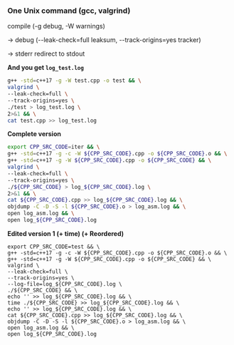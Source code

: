 ### One Unix command (gcc, valgrind)

compile (-g debug, -W warnings)

-> debug (--leak-check=full leaksum, --track-origins=yes tracker)

-> stderr redirect to stdout

__And you get `log_test.log`__

```bash
g++ -std=c++17 -g -W test.cpp -o test && \
valgrind \
--leak-check=full \
--track-origins=yes \
./test > log_test.log \
2>&1 && \
cat test.cpp >> log_test.log
```

__Complete version__

```bash
export CPP_SRC_CODE=iter && \
g++ -std=c++17 -g -c -W ${CPP_SRC_CODE}.cpp -o ${CPP_SRC_CODE}.o && \
g++ -std=c++17 -g -W ${CPP_SRC_CODE}.cpp -o ${CPP_SRC_CODE} && \
valgrind \
--leak-check=full \
--track-origins=yes \
./${CPP_SRC_CODE} > log_${CPP_SRC_CODE}.log \
2>&1 && \
cat ${CPP_SRC_CODE}.cpp >> log_${CPP_SRC_CODE}.log && \
objdump -C -D -S -l ${CPP_SRC_CODE}.o > log_asm.log && \
open log_asm.log && \
open log_${CPP_SRC_CODE}.log
```

__Edited version 1 (+ time) (+ Reordered)__

```
export CPP_SRC_CODE=test && \
g++ -std=c++17 -g -c -W ${CPP_SRC_CODE}.cpp -o ${CPP_SRC_CODE}.o && \
g++ -std=c++17 -g -W ${CPP_SRC_CODE}.cpp -o ${CPP_SRC_CODE} && \
valgrind \
--leak-check=full \
--track-origins=yes \
--log-file=log_${CPP_SRC_CODE}.log \
./${CPP_SRC_CODE} && \
echo '' >> log_${CPP_SRC_CODE}.log && \
time ./${CPP_SRC_CODE} >> log_${CPP_SRC_CODE}.log && \
echo '' >> log_${CPP_SRC_CODE}.log && \
cat ${CPP_SRC_CODE}.cpp >> log_${CPP_SRC_CODE}.log && \
objdump -C -D -S -l ${CPP_SRC_CODE}.o > log_asm.log && \
open log_asm.log && \
open log_${CPP_SRC_CODE}.log
```
